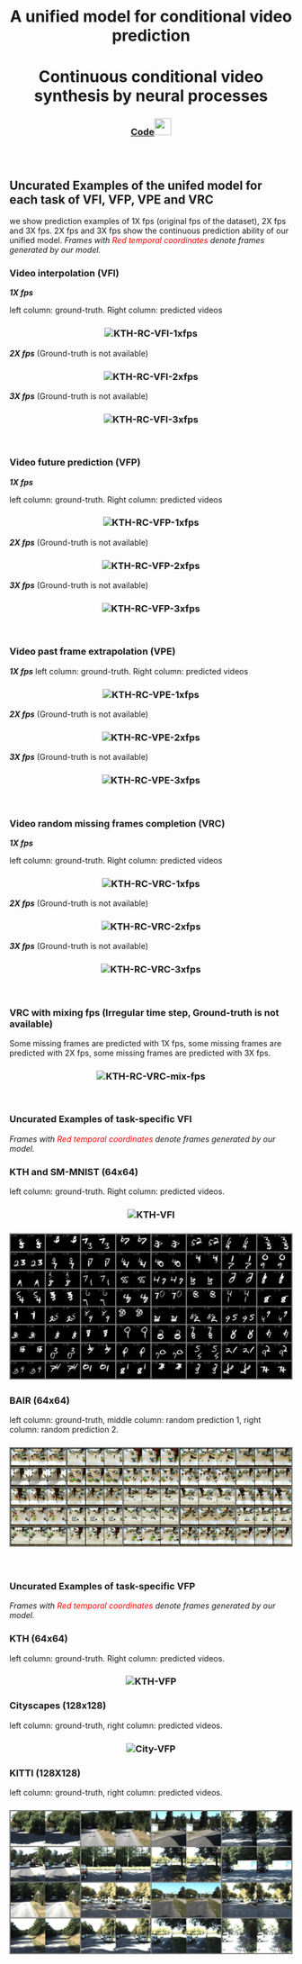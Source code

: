 <h1 align="center"> A unified model for conditional video prediction </h1>
<h1 align="center"> Continuous conditional video synthesis by neural processes </h1>
<h3 align="center"> <a href="https://github.com/XiYe20/NPVP" target="_blank">Code<img src="https://raw.githubusercontent.com/FortAwesome/Font-Awesome/6.x/svgs/brands/github.svg" width="30" height="30"></a> <h3>

&nbsp;

<h2 align="left"> Uncurated Examples of the unifed model for each task of VFI, VFP, VPE and VRC </h2>

we show prediction examples of 1X fps (original fps of the dataset), 2X fps and 3X fps. 2X fps and 3X fps show the continuous prediction ability of our unified model. <em>Frames with <span style="color:red"> Red temporal coordinates </span> denote frames generated by our model.</em>


<h3 align="left">  Video interpolation (VFI) </h3>

<em><b>1X fps</b></em> 

left column: ground-truth. Right column: predicted videos

<h3 align="center"> <img src="./kth_rc_vfi_10to10_1xfps.gif" alt="KTH-RC-VFI-1xfps"> </h3>

<em><b>2X fps</b></em> (Ground-truth is not available) 

<h3 align="center"> <img src="./kth_rc_vfi_10to10_2xfps.gif" alt="KTH-RC-VFI-2xfps"> </h3>

<em><b>3X fps</b></em> (Ground-truth is not available) 

<h3 align="center"> <img src="./kth_rc_vfi_10to10_3xfps.gif" alt="KTH-RC-VFI-3xfps"> </h3>

&nbsp;

<h3 align="left"> Video future prediction (VFP) </h3>

<em><b>1X fps</b></em> 

left column: ground-truth. Right column: predicted videos 

<h3 align="center"> <img src="./kth_rc_vfp_10to10_1xfps.gif" alt="KTH-RC-VFP-1xfps"> </h3>

<em><b>2X fps</b></em> (Ground-truth is not available) 

<h3 align="center"> <img src="./kth_rc_vfp_10to10_2xfps.gif" alt="KTH-RC-VFP-2xfps"> </h3>

<em><b>3X fps</b></em> (Ground-truth is not available) 

<h3 align="center"> <img src="./kth_rc_vfp_10to10_3xfps.gif" alt="KTH-RC-VFP-3xfps"> </h3>

&nbsp;

<h3 align="left"> Video past frame extrapolation (VPE) </h3>

<em><b>1X fps</b></em> 
left column: ground-truth. Right column: predicted videos 

<h3 align="center"> <img src="./kth_rc_vpe_10to10_1xfps.gif" alt="KTH-RC-VPE-1xfps"> </h3>

<em><b>2X fps</b></em>  (Ground-truth is not available)

<h3 align="center"> <img src="./kth_rc_vpe_10to10_2xfps.gif" alt="KTH-RC-VPE-2xfps"> </h3>

<em><b>3X fps</b></em>  (Ground-truth is not available)

<h3 align="center"> <img src="./kth_rc_vpe_10to10_3xfps.gif" alt="KTH-RC-VPE-3xfps"> </h3>

&nbsp;

<h3 align="left"> Video random missing frames completion (VRC) </h3>


<em><b>1X fps</b></em> 

left column: ground-truth. Right column: predicted videos 

<h3 align="center"> <img src="./kth_rc_vrc_10to10_1xfps.gif" alt="KTH-RC-VRC-1xfps"> </h3>

<em><b>2X fps</b></em> (Ground-truth is not available) 

<h3 align="center"> <img src="./kth_rc_vrc_10to10_2xfps.gif" alt="KTH-RC-VRC-2xfps"> </h3>

<em><b>3X fps</b></em> (Ground-truth is not available)

<h3 align="center"> <img src="./kth_rc_vrc_10to10_3xfps.gif" alt="KTH-RC-VRC-3xfps"> </h3>

&nbsp;

<h3 align="left"> VRC with mixing fps (Irregular time step, Ground-truth is not available)
</h3>

Some missing frames are predicted with 1X fps, some missing frames are predicted with 2X fps, some missing frames are predicted with 3X fps.

<h3 align="center"> <img src="./kth_rc_vrc_10to10_mix_fps.gif" alt="KTH-RC-VRC-mix-fps"> </h3>

&nbsp;

<h3 align="left"> Uncurated Examples of task-specific VFI
</h3>


<em>Frames with <span style="color:red">Red temporal coordinates</span> denote frames generated by our model.</em>

<h3 align="left"> KTH and SM-MNIST (64x64) </h3>

left column: ground-truth. Right column: predicted videos. 

<h3 align="center"> <img src="./KTH_specific_vfi_55to10.gif" alt="KTH-VFI"> </h3>

<h3 align="center"> <img src="./smmnist_specific_vfi_10to5_1xfps.gif" alt="SMMNIST-VFI"> </h3>

<h3 align="left"> BAIR (64x64)  </h3>

left column: ground-truth, middle column: random prediction 1, right column: random prediction 2. 

<h3 align="center"> <img src="./bair_specific_vfi_rand_4to5_1xfps.gif" alt="BAIR-VFI"> </h3>

&nbsp;

<h3 align="left"> Uncurated Examples of task-specific VFP </h3>

<em>Frames with <span style="color:red">Red temporal coordinates</span> denote frames generated by our model.</em>


<h3 align="left"> KTH (64x64) </h3>

left column: ground-truth. Right column: predicted videos. 

<h3 align="center"> <img src="./kth_specific_vfp_10to10_1xfps.gif" alt="KTH-VFP"> </h3>

<h3 align="left"> Cityscapes (128x128) </h3>

left column: ground-truth, right column: predicted videos.

<h3 align="center"> <img src="./city_specific_vfp_2to28_1xfps.gif" alt="City-VFP"> </h3>

<h3 align="left"> KITTI (128X128) </h3>

left column: ground-truth, right column: predicted videos.

<h3 align="center"> <img src="./kitti_specific_vfp_4to5_1xfps.gif" alt="KITTI-VFP"> </h3>

